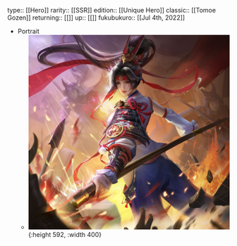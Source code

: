 type:: [[Hero]]
rarity:: [[SSR]]
edition:: [[Unique Hero]]
classic:: [[Tomoe Gozen]]
returning:: [[]]
up:: [[]]
fukubukuro:: [[Jul 4th, 2022]]

- Portrait
	- ![unique hero (93).jpg](../assets/unique_hero_(93)_1657008662430_0.jpg){:height 592, :width 400}